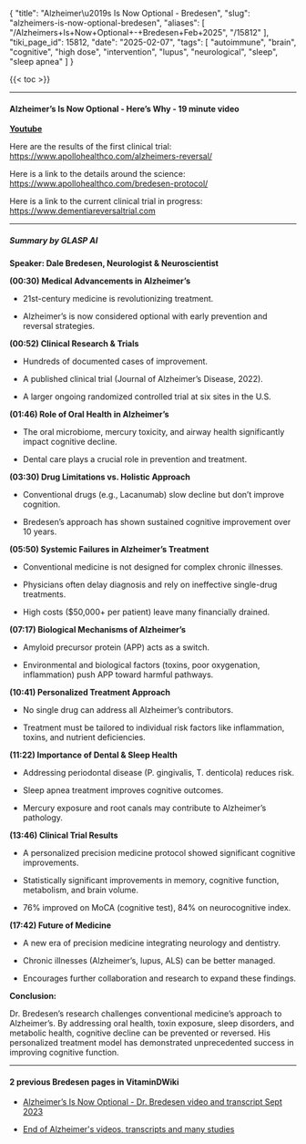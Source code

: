 {
    "title": "Alzheimer\u2019s Is Now Optional - Bredesen",
    "slug": "alzheimers-is-now-optional-bredesen",
    "aliases": [
        "/Alzheimers+Is+Now+Optional+-+Bredesen+Feb+2025",
        "/15812"
    ],
    "tiki_page_id": 15812,
    "date": "2025-02-07",
    "tags": [
        "autoimmune",
        "brain",
        "cognitive",
        "high dose",
        "intervention",
        "lupus",
        "neurological",
        "sleep",
        "sleep apnea"
    ]
}


{{< toc >}}

---

#### Alzheimer’s Is Now Optional - Here’s Why - 19 minute video

 **[Youtube](https://www.youtube.com/watch?v=ZKzrWbLT97E)** 

Here are the results of the first clinical trial: https://www.apollohealthco.com/alzheimers-reversal/

Here is a link to the details around the science: https://www.apollohealthco.com/bredesen-protocol/

Here is a link to the current clinical trial in progress: https://www.dementiareversaltrial.com

---

##### Summary by GLASP AI

 **Speaker: Dale Bredesen, Neurologist & Neuroscientist** 

 **(00:30) Medical Advancements in Alzheimer’s** 

* 21st-century medicine is revolutionizing treatment.

* Alzheimer’s is now considered optional with early prevention and reversal strategies.

 **(00:52) Clinical Research & Trials** 

* Hundreds of documented cases of improvement.

* A published clinical trial (Journal of Alzheimer’s Disease, 2022).

* A larger ongoing randomized controlled trial at six sites in the U.S.

 **(01:46) Role of Oral Health in Alzheimer’s** 

* The oral microbiome, mercury toxicity, and airway health significantly impact cognitive decline.

* Dental care plays a crucial role in prevention and treatment.

 **(03:30) Drug Limitations vs. Holistic Approach** 

* Conventional drugs (e.g., Lacanumab) slow decline but don’t improve cognition.

* Bredesen’s approach has shown sustained cognitive improvement over 10 years.

 **(05:50) Systemic Failures in Alzheimer’s Treatment** 

* Conventional medicine is not designed for complex chronic illnesses.

* Physicians often delay diagnosis and rely on ineffective single-drug treatments.

* High costs ($50,000+ per patient) leave many financially drained.

 **(07:17) Biological Mechanisms of Alzheimer’s** 

* Amyloid precursor protein (APP) acts as a switch.

* Environmental and biological factors (toxins, poor oxygenation, inflammation) push APP toward harmful pathways.

 **(10:41) Personalized Treatment Approach** 

* No single drug can address all Alzheimer’s contributors.

* Treatment must be tailored to individual risk factors like inflammation, toxins, and nutrient deficiencies.

 **(11:22) Importance of Dental & Sleep Health** 

* Addressing periodontal disease (P. gingivalis, T. denticola) reduces risk.

* Sleep apnea treatment improves cognitive outcomes.

* Mercury exposure and root canals may contribute to Alzheimer’s pathology.

 **(13:46) Clinical Trial Results** 

* A personalized precision medicine protocol showed significant cognitive improvements.

* Statistically significant improvements in memory, cognitive function, metabolism, and brain volume.

* 76% improved on MoCA (cognitive test), 84% on neurocognitive index.

 **(17:42) Future of Medicine** 

* A new era of precision medicine integrating neurology and dentistry.

* Chronic illnesses (Alzheimer’s, lupus, ALS) can be better managed.

* Encourages further collaboration and research to expand these findings.

 **Conclusion:** 

Dr. Bredesen’s research challenges conventional medicine’s approach to Alzheimer’s. By addressing oral health, toxin exposure, sleep disorders, and metabolic health, cognitive decline can be prevented or reversed. His personalized treatment model has demonstrated unprecedented success in improving cognitive function.

---

#### 2 previous Bredesen pages in VitaminDWiki

* [Alzheimer’s Is Now Optional - Dr. Bredesen video and transcript Sept 2023](/posts/alzheimers-is-now-optional-dr-bredesen-video-and-transcript)

* [End of Alzheimer's videos, transcripts and many studies](/posts/end-of-alzheimers-videos-transcripts-and-many-studies)

<!-- ~tc~ (alias(Alzheimer’s Is Now Optional  - Bredesen Feb 2025)) ~/tc~ -->
